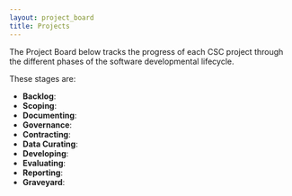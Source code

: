 ```yaml
---
layout: project_board
title: Projects
---
```


The Project Board below tracks the progress of each CSC project through the different 
phases of the software developmental lifecycle. 

These stages are:
- **Backlog**:
- **Scoping**: 
- **Documenting**:
- **Governance**:
- **Contracting**:
- **Data Curating**:
- **Developing**:
- **Evaluating**:
- **Reporting**:
- **Graveyard**:
